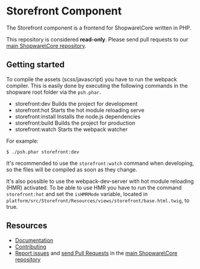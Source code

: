 Storefront Component
====================

The Storefront component is a frontend for Shopware\Core written in PHP. 

This repository is considered **read-only**. Please send pull requests
to our [main Shopware\Core repository](https://github.com/shopware/platform).


Getting started
---------

To compile the assets (scss/javascript) you have to run the webpack compiler.
This is easily done by executing the following commands in the shopware root folder via the `psh.phar`.

- storefront:dev        Builds the project for development
- storefront:hot        Starts the hot module reloading serve
- storefront:install    Installs the node.js dependencies
- storefront:build      Builds the project for production
- storefront:watch      Starts the webpack watcher

For example:
```
$ ./psh.phar storefront:dev
```

It's recommended to use the `storefront:watch` command when developing, so the files will be compiled as soon as they change.

It's also possible to use the webpack-dev-server with hot module reloading (HMR) activated.
To be able to use HMR you have to run the command `storefront:hot` and set the `isHMRMode` variable,
located in `platform/src/Storefront/Resources/views/storefront/base.html.twig`, to true.


Resources
---------

  * [Documentation](https://developers.shopware.com)
  * [Contributing](https://developers.shopware.com/community/contributing-code/)
  * [Report issues](https://github.com/shopware/platform/issues) and
    [send Pull Requests](https://github.com/shopware/platform/pulls)
    in the [main Shopware\Core repository](https://github.com/shopware/platform)
